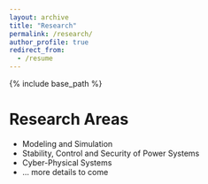 ```yaml
---
layout: archive
title: "Research"
permalink: /research/
author_profile: true
redirect_from:
  - /resume
---
```

{% include base_path %}
# Research Areas
* Modeling and Simulation
* Stability, Control and Security of Power Systems
* Cyber-Physical Systems
* ... more details to come
